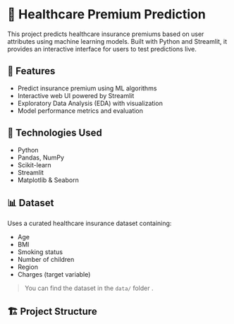 # 🏥 Healthcare Premium Prediction

This project predicts healthcare insurance premiums based on user attributes using machine learning models. Built with Python and Streamlit, it provides an interactive interface for users to test predictions live.

## 🚀 Features
- Predict insurance premium using ML algorithms
- Interactive web UI powered by Streamlit
- Exploratory Data Analysis (EDA) with visualization
- Model performance metrics and evaluation

## 🧠 Technologies Used
- Python
- Pandas, NumPy
- Scikit-learn
- Streamlit
- Matplotlib & Seaborn

## 📊 Dataset
Uses a curated healthcare insurance dataset containing:
- Age  
- BMI  
- Smoking status  
- Number of children  
- Region  
- Charges (target variable)

> You can find the dataset in the `data/` folder .

## 🏗️ Project Structure
